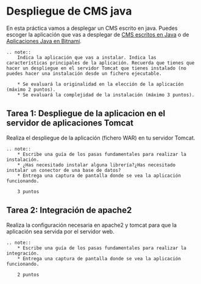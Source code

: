 # Despliegue de CMS java

En esta práctica vamos a desplegar un CMS escrito en java. Puedes escoger la aplicación que vas a desplegar de [CMS escritos en Java](http://java-source.net/open-source/content-managment-systems) o de [Aplicaciones Java en Bitnami](https://bitnami.com/tag/java).


```eval_rst
.. note:: 
	Indica la aplicación que vas a instalar. Indica las características principales de la aplicación. Recuerda que tienes que hacer un despliegue en el servidor Tomcat que tienes instalado (no puedes hacer una instalación desde un fichero ejecutable.

	* Se evaluará la originalidad en la elección de la aplicación (máximo 2 puntos).
	* Se evaluará la complejidad de la instalación (máximo 3 puntos).
```

## Tarea 1: Despliegue de la aplicacion en el servidor de aplicaciones Tomcat

Realiza el despliegue de la aplicación (fichero WAR) en tu servidor Tomcat. 

```eval_rst
.. note:: 
	* Escribe una guía de los pasas fundamentales para realizar la instalación.
	* ¿Has necesitado instalar alguna librería?¿Has necesitado instalar un conector de una base de datos?
	* Entrega una captura de pantalla donde se vea la aplicación funcionando.

	3 puntos
```
## Tarea 2: Integración de apache2

Realiza la configuración necesaria en apache2 y tomcat para que la aplicación sea servida por el servidor web.

```eval_rst
.. note:: 
	* Escribe una guía de los pasas fundamentales para realizar la integración.
	* Entrega una captura de pantalla donde se vea la aplicación funcionando.

	2 puntos
```




